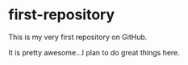 # first-repository
This is my very first repository on GitHub.

It is pretty awesome...I plan to do great things here.
